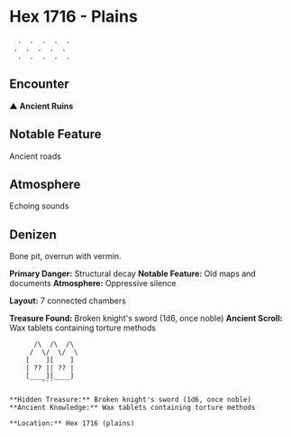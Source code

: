 # Hex 1716 - Plains
```
  .  .  .  .  .
 .  .  .  .  .
  .  .  .  .  .
```

## Encounter

▲ **Ancient Ruins**

## Notable Feature

Ancient roads

## Atmosphere

Echoing sounds

## Denizen

Bone pit, overrun with vermin.

**Primary Danger:** Structural decay
**Notable Feature:** Old maps and documents
**Atmosphere:** Oppressive silence

**Layout:** 7 connected chambers

**Treasure Found:** Broken knight's sword (1d6, once noble)
**Ancient Scroll:** Wax tablets containing torture methods


```
      /\  /\  /\
     /  \/  \/  \
    [    ][    ]
    | ?? || ?? |
    [____][____]
        ```

**Hidden Treasure:** Broken knight's sword (1d6, once noble)
**Ancient Knowledge:** Wax tablets containing torture methods

**Location:** Hex 1716 (plains)
